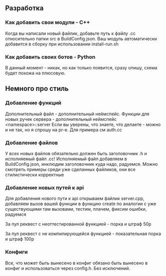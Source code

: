 ## Разработка

### Как добавить свои модули - С++

Когда вы написали новый файлик, добавьте путь к файлу .cc относительно папки src в BuildConfig.json. Ваш модуль автоматически добавится в сборку при использовании install-run.sh

### Как добавить своих ботов - Python

В данный момент - никак, но как только появится, сразу опишу, схема будет похожа на плюсовую.

## Немного про стиль

### Добавление функций

Дополнительный файл - дополнительный неймспейс. Функции для новых ручек сервера - дополнительный неймспейс \<namespace\>::server Если вы уверены, что знаете, что делаете - можно и не так, но я спрошу на pr-е. Для примера см auth.cc

### Добавление файлов 

У всех новых файлов обязательно должен быть заголовочник .h и исполняемый файл .cc! Исполняемый файл добавляем в BuildConfig.json, инклюдим заголовочник куда надо, радуемся. Можно смотреть примеры среди уже сделанных файликов, они все стилистически корректные

### Добавление новых путей к api

Для добавления нового пути к api открываем файлик server.cpp, добавляем вызов вашей функции в функцию create по аналогии с уже существующими там вызовами, тестим, плачем, фиксим ошибки, радуемся

За пул реквест с неоттестированной функцией - порка и штраф 50р

За пул реквест с не компилирующейся функцией - показательная порка и штраф 100р

### Конфиги

Все, что может быть вынесено в конфиг обязано быть вынесено в конфиг и использоваться через config.h. Без исключений.